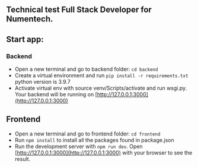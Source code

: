 ## Technical test Full Stack Developer for Numentech.

## Start app:
### Backend
- Open a new terminal and go to backend folder: `cd backend`
- Create a virtual environment and run `pip install -r requirements.txt` python version is 3.9.7
- Activate virtual env with source venv/Scripts/activate and run wsgi.py. Your backend will be running on [http://127.0.0.1:3000](http://127.0.0.1:3000)

## Frontend
- Open a new terminal and go to frontend folder: `cd frontend`
- Run `npm install` to install all the packages found in package.json
- Run the development server with `npm run dev`. Open [http://127.0.0.1:3000](http://127.0.0.1:3000) with your browser to see the result.

